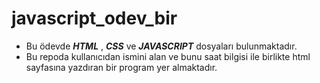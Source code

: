 # javascript_odev_bir

* Bu ödevde ***HTML*** , ***CSS*** ve ***JAVASCRIPT*** dosyaları bulunmaktadır.
* Bu repoda kullanıcıdan ismini alan ve bunu saat bilgisi ile birlikte html sayfasına yazdıran bir program yer almaktadır.

